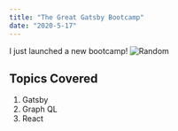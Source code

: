 ```yaml
---
title: "The Great Gatsby Bootcamp"
date: "2020-5-17"
---
```


I just launched a new bootcamp!
![Random](https://source.unsplash.com/random/400x200)
## Topics Covered

1. Gatsby
2. Graph QL
3. React